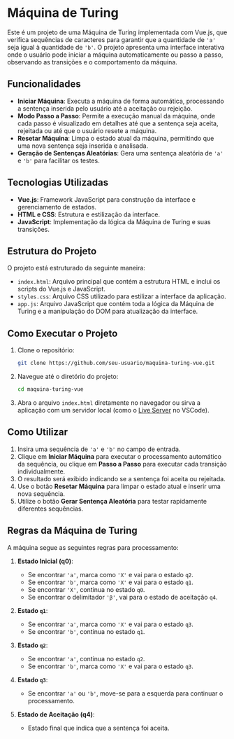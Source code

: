 
# Máquina de Turing

Este é um projeto de uma Máquina de Turing implementada com Vue.js, que verifica sequências de caracteres para garantir que a quantidade de `'a'` seja igual à quantidade de `'b'`. O projeto apresenta uma interface interativa onde o usuário pode iniciar a máquina automaticamente ou passo a passo, observando as transições e o comportamento da máquina.

## Funcionalidades

- **Iniciar Máquina**: Executa a máquina de forma automática, processando a sentença inserida pelo usuário até a aceitação ou rejeição.
- **Modo Passo a Passo**: Permite a execução manual da máquina, onde cada passo é visualizado em detalhes até que a sentença seja aceita, rejeitada ou até que o usuário resete a máquina.
- **Resetar Máquina**: Limpa o estado atual da máquina, permitindo que uma nova sentença seja inserida e analisada.
- **Geração de Sentenças Aleatórias**: Gera uma sentença aleatória de `'a'` e `'b'` para facilitar os testes.

## Tecnologias Utilizadas

- **Vue.js**: Framework JavaScript para construção da interface e gerenciamento de estados.
- **HTML e CSS**: Estrutura e estilização da interface.
- **JavaScript**: Implementação da lógica da Máquina de Turing e suas transições.

## Estrutura do Projeto

O projeto está estruturado da seguinte maneira:

- `index.html`: Arquivo principal que contém a estrutura HTML e inclui os scripts do Vue.js e JavaScript.
- `styles.css`: Arquivo CSS utilizado para estilizar a interface da aplicação.
- `app.js`: Arquivo JavaScript que contém toda a lógica da Máquina de Turing e a manipulação do DOM para atualização da interface.

## Como Executar o Projeto

1. Clone o repositório:
   ```bash
   git clone https://github.com/seu-usuario/maquina-turing-vue.git
   ```
2. Navegue até o diretório do projeto:
   ```bash
   cd maquina-turing-vue
   ```
3. Abra o arquivo `index.html` diretamente no navegador ou sirva a aplicação com um servidor local (como o [Live Server](https://marketplace.visualstudio.com/items?itemName=ritwickdey.LiveServer) no VSCode).

## Como Utilizar

1. Insira uma sequência de `'a'` e `'b'` no campo de entrada.
2. Clique em **Iniciar Máquina** para executar o processamento automático da sequência, ou clique em **Passo a Passo** para executar cada transição individualmente.
3. O resultado será exibido indicando se a sentença foi aceita ou rejeitada.
4. Use o botão **Resetar Máquina** para limpar o estado atual e inserir uma nova sequência.
5. Utilize o botão **Gerar Sentença Aleatória** para testar rapidamente diferentes sequências.

## Regras da Máquina de Turing

A máquina segue as seguintes regras para processamento:

1. **Estado Inicial (q0)**:
   - Se encontrar `'a'`, marca como `'X'` e vai para o estado `q2`.
   - Se encontrar `'b'`, marca como `'X'` e vai para o estado `q1`.
   - Se encontrar `'X'`, continua no estado `q0`.
   - Se encontrar o delimitador `'β'`, vai para o estado de aceitação `q4`.

2. **Estado `q1`**:
   - Se encontrar `'a'`, marca como `'X'` e vai para o estado `q3`.
   - Se encontrar `'b'`, continua no estado `q1`.

3. **Estado `q2`**:
   - Se encontrar `'a'`, continua no estado `q2`.
   - Se encontrar `'b'`, marca como `'X'` e vai para o estado `q3`.

4. **Estado `q3`**:
   - Se encontrar `'a'` ou `'b'`, move-se para a esquerda para continuar o processamento.

5. **Estado de Aceitação (q4)**:
   - Estado final que indica que a sentença foi aceita.

